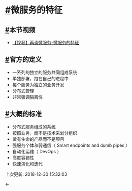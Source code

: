 # [#](https://funtl.com/zh/micro-service-about/再谈微服务-微服务的特征.html#微服务的特征)微服务的特征

## [#](https://funtl.com/zh/micro-service-about/再谈微服务-微服务的特征.html#本节视频)本节视频

- [【视频】再谈微服务-微服务的特征](https://www.bilibili.com/video/av27716128)

## [#](https://funtl.com/zh/micro-service-about/再谈微服务-微服务的特征.html#官方的定义)官方的定义

- 一系列的独立的服务共同组成系统
- 单独部署，跑在自己的进程中
- 每个服务为独立的业务开发
- 分布式管理
- 非常强调隔离性

## [#](https://funtl.com/zh/micro-service-about/再谈微服务-微服务的特征.html#大概的标准)大概的标准

- 分布式服务组成的系统
- 按照业务，而不是技术来划分组织
- 做有生命的产品而不是项目
- 强服务个体和弱通信（ Smart endpoints and dumb pipes ）
- 自动化运维（ DevOps ）
- 高度容错性
- 快速演化和迭代

上次更新: 2018-12-30 15:32:03

← 